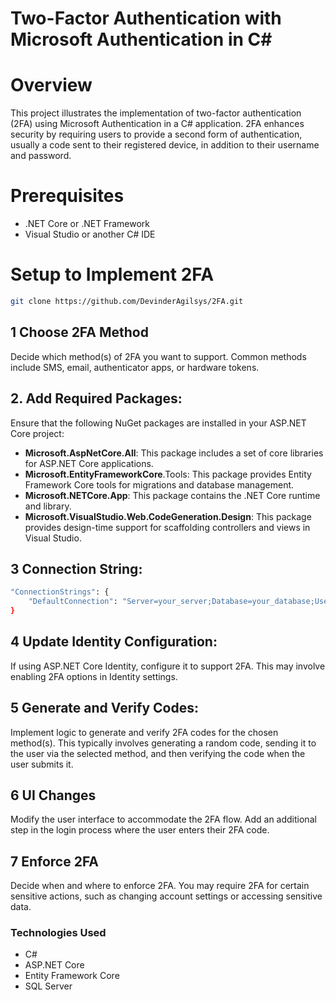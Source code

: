 # Two-Factor Authentication with Microsoft Authentication in C#

# Overview

This project illustrates the implementation of two-factor authentication (2FA) using Microsoft Authentication in a C# application. 2FA enhances security by requiring users to provide a second form of authentication, usually a code sent to their registered device, in addition to their username and password.

# Prerequisites

- .NET Core or .NET Framework
- Visual Studio or another C# IDE

# Setup to Implement 2FA

```bash
git clone https://github.com/DevinderAgilsys/2FA.git
```

## 1 Choose 2FA Method

Decide which method(s) of 2FA you want to support. Common methods include SMS, email, authenticator apps, or hardware tokens.

## 2. Add Required Packages:

Ensure that the following NuGet packages are installed in your ASP.NET Core project:

- **Microsoft.AspNetCore.All**: This package includes a set of core libraries for ASP.NET Core applications.
- **Microsoft.EntityFrameworkCore**.Tools: This package provides Entity Framework Core tools for migrations and database management.
- **Microsoft.NETCore.App**: This package contains the .NET Core runtime and library.
- **Microsoft.VisualStudio.Web.CodeGeneration.Design**: This package provides design-time support for scaffolding controllers and views in Visual Studio.

## 3 Connection String:

```bash
"ConnectionStrings": {
    "DefaultConnection": "Server=your_server;Database=your_database;User=your_username;Password=your_password;"
}
```

## 4 Update Identity Configuration:

If using ASP.NET Core Identity, configure it to support 2FA. This may involve enabling 2FA options in Identity settings.

## 5 Generate and Verify Codes:

Implement logic to generate and verify 2FA codes for the chosen method(s). This typically involves generating a random code, sending it to the user via the selected method, and then verifying the code when the user submits it.

## 6 UI Changes

Modify the user interface to accommodate the 2FA flow. Add an additional step in the login process where the user enters their 2FA code.

## 7 Enforce 2FA

Decide when and where to enforce 2FA. You may require 2FA for certain sensitive actions, such as changing account settings or accessing sensitive data.

### Technologies Used

- C#
- ASP.NET Core
- Entity Framework Core
- SQL Server
